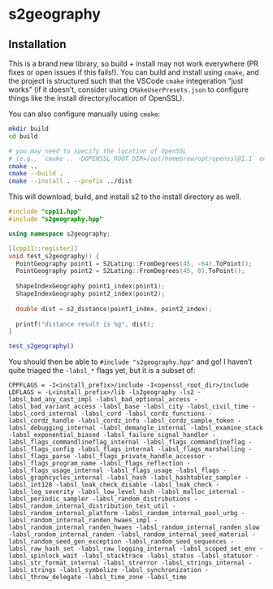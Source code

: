 
<!-- README.md is generated from README.Rmd. Please edit that file -->

# s2geography

<!-- badges: start -->
<!-- badges: end -->

## Installation

This is a brand new library, so build + install may not work everywhere
(PR fixes or open issues if this fails!). You can build and install
using `cmake`, and the project is structured such that the VSCode
`cmake` integeration “just works” (if it doesn’t, consider using
`CMakeUserPresets.json` to configure things like the install
directory/location of OpenSSL).

You can also configure manually using `cmake`:

``` bash
mkdir build
cd build

# you may need to specify the location of OpenSSL
# (e.g., `cmake .. -DOPENSSL_ROOT_DIR=/opt/homebrew/opt/openssl@1.1` on M1 mac)
cmake ..
cmake --build .
cmake --install . --prefix ../dist
```

This will download, build, and install s2 to the install directory as
well.

``` cpp
#include "cpp11.hpp"
#include "s2geography.hpp"

using namespace s2geography;

[[cpp11::register]]
void test_s2geography() {
  PointGeography point1 = S2LatLng::FromDegrees(45, -64).ToPoint();
  PointGeography point2 = S2LatLng::FromDegrees(45, 0).ToPoint();
  
  ShapeIndexGeography point1_index(point1);
  ShapeIndexGeography point2_index(point2);
  
  double dist = s2_distance(point1_index, point2_index);
  
  printf("distance result is %g", dist);
}
```

``` r
test_s2geography()
```

You should then be able to `#include "s2geography.hpp"` and go! I
haven’t quite triaged the `-labsl_*` flags yet, but it is a subset of:

    CPPFLAGS = -I<install_prefix>/include -I<openssl_root_dir>/include
    LDFLAGS = -L<install_prefix>/lib -ls2geography -ls2 -labsl_bad_any_cast_impl -labsl_bad_optional_access -labsl_bad_variant_access -labsl_base -labsl_city -labsl_civil_time -labsl_cord_internal -labsl_cord -labsl_cordz_functions -labsl_cordz_handle -labsl_cordz_info -labsl_cordz_sample_token -labsl_debugging_internal -labsl_demangle_internal -labsl_examine_stack -labsl_exponential_biased -labsl_failure_signal_handler -labsl_flags_commandlineflag_internal -labsl_flags_commandlineflag -labsl_flags_config -labsl_flags_internal -labsl_flags_marshalling -labsl_flags_parse -labsl_flags_private_handle_accessor -labsl_flags_program_name -labsl_flags_reflection -labsl_flags_usage_internal -labsl_flags_usage -labsl_flags -labsl_graphcycles_internal -labsl_hash -labsl_hashtablez_sampler -labsl_int128 -labsl_leak_check_disable -labsl_leak_check -labsl_log_severity -labsl_low_level_hash -labsl_malloc_internal -labsl_periodic_sampler -labsl_random_distributions -labsl_random_internal_distribution_test_util -labsl_random_internal_platform -labsl_random_internal_pool_urbg -labsl_random_internal_randen_hwaes_impl -labsl_random_internal_randen_hwaes -labsl_random_internal_randen_slow -labsl_random_internal_randen -labsl_random_internal_seed_material -labsl_random_seed_gen_exception -labsl_random_seed_sequences -labsl_raw_hash_set -labsl_raw_logging_internal -labsl_scoped_set_env -labsl_spinlock_wait -labsl_stacktrace -labsl_status -labsl_statusor -labsl_str_format_internal -labsl_strerror -labsl_strings_internal -labsl_strings -labsl_symbolize -labsl_synchronization -labsl_throw_delegate -labsl_time_zone -labsl_time
